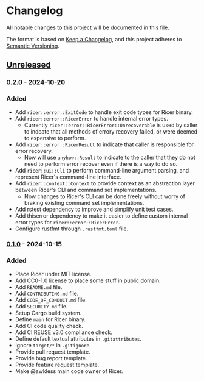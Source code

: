 <!--
SPDX-FileCopyrightText: 2024 Jason Pena <jasonpena@awkless.com>
SPDX-License-Identifier: MIT
-->

# Changelog


All notable changes to this project will be documented in this file.

The format is based on [Keep a Changelog](https://keepachangelog.com/en/1.1.0/),
and this project adheres to [Semantic Versioning](https://semver.org/spec/v2.0.0.html).

## [Unreleased]

### [0.2.0] - 2024-10-20

### Added

- Add `ricer::error::ExitCode` to handle exit code types for Ricer binary.
- Add `ricer::error::RicerError` to handle internal error types.
    - Currently `ricer::error::RicerError::Unrecoverable` is used by caller to
      indcate that all methods of errory recovery failed, or were deemed to
      expensive to perform.
- Add `ricer::error::RicerResult` to indicate that caller is responsible for
  error recovery.
    - Now will use `anyhow::Result` to indicate to the caller that they do not
      need to perform error recover even if there is a way to do so.
- Add `ricer::ui::Cli` to perform command-line argument parsing, and represent
  Ricer's command-line interface.
- Add `ricer::context::Context` to provide context as an abstraction layer
  between Ricer's CLI and command set implementations.
    - Now changes to Ricer's CLI can be done freely without worry of braking
      existing command set implementations.
- Add rstest dependency to improve and simplify unit test cases.
- Add thiserror dependency to make it easier to define custom internal error
  types for `ricer::error::RicerError`.
- Configure rustfmt through `.rustfmt.toml` file.

### [0.1.0] - 2024-10-15

### Added

- Place Ricer under MIT license.
- Add CC0-1.0 license to place some stuff in public domain.
- Add `README.md` file.
- Add `CONTRIBUTING.md` file.
- Add `CODE_OF_CONDUCT.md` file.
- Add `SECURITY.md` file.
- Setup Cargo build system.
- Define `main` for Ricer binary.
- Add CI code quality check.
- Add CI REUSE v3.0 compliance check.
- Define default textual attributes in `.gitattributes`.
- Ignore `target/*` in `.gitignore`.
- Provide pull request template.
- Provide bug report template.
- Provide feature request template.
- Make @awkless main code owner of Ricer.

[Unreleased]: https://github.com/rice-configs/ricer/compare/v0.2.0...HEAD
[0.2.0]: https://github.com/rice-configs/ricer/compare/v0.1.0...v0.2.0
[0.1.0]: https://github.com/rice-configs/ricer/releases/tag/v0.1.0
